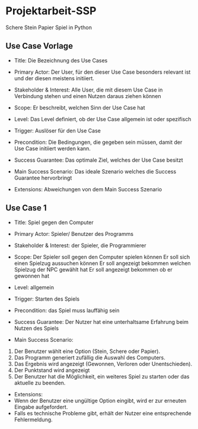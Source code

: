 # Projektarbeit-SSP
Schere Stein Papier Spiel in Python

## Use Case Vorlage

- Title:
Die Bezeichnung des Use Cases

- Primary Actor: 
Der User, für den dieser Use Case besonders relevant ist und der diesen meistens initiiert.

- Stakeholder & Interest:
Alle User, die mit diesem Use Case in Verbindung stehen und einen Nutzen daraus ziehen können

- Scope: 
Er beschreibt, welchen Sinn der Use Case hat

- Level: 
Das Level definiert, ob der Use Case allgemein ist oder spezifisch

- Trigger: 
Auslöser für den Use Case

- Precondition: 
Die Bedingungen, die gegeben sein müssen, damit der Use Case initiiert werden kann.

- Success Guarantee: 
Das optimale Ziel, welches der Use Case besitzt

- Main Success Scenario: 
Das ideale Szenario welches die Success Guarantee hervorbringt

- Extensions: 
Abweichungen von dem Main Success Szenario


## Use Case 1

- Title:
Spiel gegen den Computer

- Primary Actor: 
Spieler/ Benutzer des Programms

- Stakeholder & Interest:
der Spieler, die Programmierer

- Scope: 
Der Spieler soll gegen den Computer spielen können
Er soll sich einen Spielzug aussuchen können
Er soll angezeigt bekommen welchen Spielzug der NPC gewählt hat
Er soll angezeigt bekommen ob er gewonnen hat

- Level: 
allgemein

- Trigger: 
Starten des Spiels

- Precondition: 
das Spiel muss lauffähig sein

- Success Guarantee: 
Der Nutzer hat eine unterhaltsame Erfahrung beim Nutzen des Spiels

- Main Success Scenario: 
1. Der Benutzer wählt eine Option (Stein, Schere oder Papier).
2. Das Programm generiert zufällig die Auswahl des Computers.
3. Das Ergebnis wird angezeigt (Gewonnen, Verloren oder Unentschieden).
4. Der Punktstand wird angezeigt
5. Der Benutzer hat die Möglichkeit, ein weiteres Spiel zu starten oder das aktuelle zu beenden.

- Extensions: 
- Wenn der Benutzer eine ungültige Option eingibt, wird er zur erneuten Eingabe aufgefordert.
- Falls es technische Probleme gibt, erhält der Nutzer eine entsprechende Fehlermeldung.



